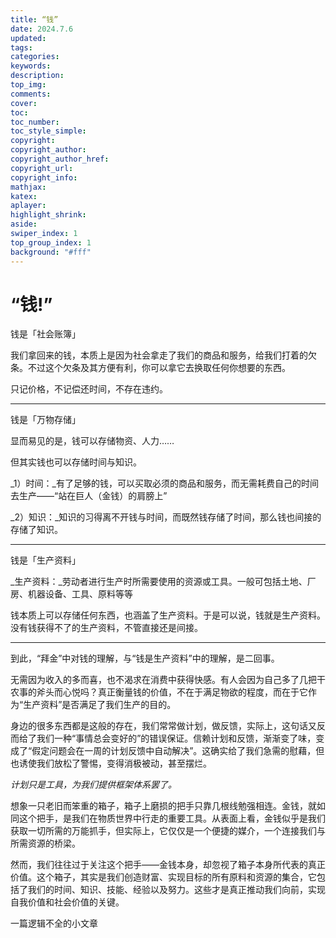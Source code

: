 ```yaml
---
title: “钱”
date: 2024.7.6
updated:
tags:
categories:
keywords:
description:
top_img:
comments:
cover:
toc:
toc_number:
toc_style_simple:
copyright:
copyright_author:
copyright_author_href:
copyright_url:
copyright_info:
mathjax:
katex:
aplayer:
highlight_shrink:
aside:
swiper_index: 1
top_group_index: 1
background: "#fff"
---
```


# “钱!”

钱是「社会账簿」  

我们拿回来的钱，本质上是因为社会拿走了我们的商品和服务，给我们打着的欠条。不过这个欠条及其方便有利，你可以拿它去换取任何你想要的东西。

只记价格，不记偿还时间，不存在违约。

  

---

钱是「万物存储」

显而易见的是，钱可以存储物资、人力……

但其实钱也可以存储时间与知识。

_1）时间：_有了足够的钱，可以买取必须的商品和服务，而无需耗费自己的时间去生产——“站在巨人（金钱）的肩膀上”

_2）知识：_知识的习得离不开钱与时间，而既然钱存储了时间，那么钱也间接的存储了知识。

  

---

钱是「生产资料」

_生产资料：_劳动者进行生产时所需要使用的资源或工具。一般可包括土地、厂房、机器设备、工具、原料等等

钱本质上可以存储任何东西，也涵盖了生产资料。于是可以说，钱就是生产资料。没有钱获得不了的生产资料，不管直接还是间接。

  

---

到此，“拜金”中对钱的理解，与“钱是生产资料”中的理解，是二回事。

无需因为收入的多而喜，也不渴求在消费中获得快感。有人会因为自己多了几把干农事的斧头而心悦吗？真正衡量钱的价值，不在于满足物欲的程度，而在于它作为“生产资料”是否满足了我们生产的目的。

身边的很多东西都是这般的存在，我们常常做计划，做反馈，实际上，这句话又反而给了我们一种“事情总会变好的”的错误保证。信赖计划和反馈，渐渐变了味，变成了“假定问题会在一周的计划反馈中自动解决”。这确实给了我们急需的慰藉，但也诱使我们放松了警惕，变得消极被动，甚至摆烂。

_计划只是工具，为我们提供框架体系罢了。_

想象一只老旧而笨重的箱子，箱子上磨损的把手只靠几根线勉强相连。金钱，就如同这个把手，是我们在物质世界中行走的重要工具。从表面上看，金钱似乎是我们获取一切所需的万能抓手，但实际上，它仅仅是一个便捷的媒介，一个连接我们与所需资源的桥梁。

然而，我们往往过于关注这个把手——金钱本身，却忽视了箱子本身所代表的真正价值。这个箱子，其实是我们创造财富、实现目标的所有原料和资源的集合，它包括了我们的时间、知识、技能、经验以及努力。这些才是真正推动我们向前，实现自我价值和社会价值的关键。

一篇逻辑不全的小文章
